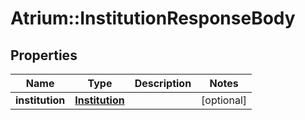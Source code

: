 # Atrium::InstitutionResponseBody

## Properties
Name | Type | Description | Notes
------------ | ------------- | ------------- | -------------
**institution** | [**Institution**](Institution.md) |  | [optional] 


